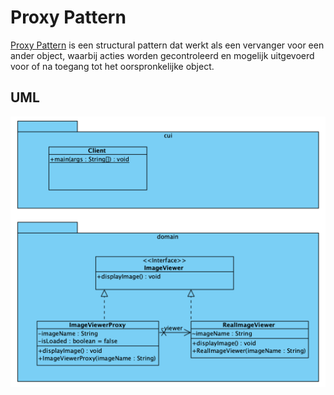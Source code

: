 # Proxy Pattern

[Proxy Pattern](https://refactoring.guru/design-patterns/proxy) is een
structural pattern dat werkt als een vervanger voor een ander object, waarbij
acties worden gecontroleerd en mogelijk uitgevoerd voor of na toegang tot
het oorspronkelijke object.

## UML

![Proxy Pattern UML](./uml/uml.png)
